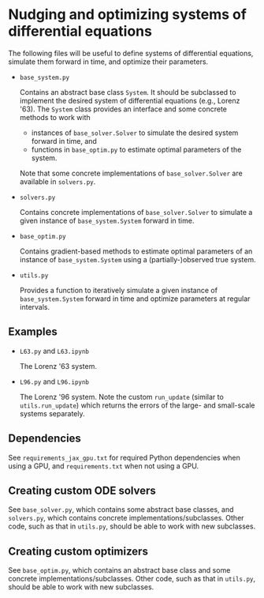# Nudging and optimizing systems of differential equations

The following files will be useful to define systems of differential equations, simulate them forward in time, and optimize their parameters.

- `base_system.py`

  Contains an abstract base class `System`.
  It should be subclassed to implement the desired system of differential equations (e.g., Lorenz '63).
  The `System` class provides an interface and some concrete methods to work with
    - instances of `base_solver.Solver` to simulate the desired system forward in time, and
    - functions in `base_optim.py` to estimate optimal parameters of the system.

  Note that some concrete implementations of `base_solver.Solver` are available in `solvers.py`.

- `solvers.py`

  Contains concrete implementations of `base_solver.Solver` to simulate a given instance of `base_system.System` forward in time.

- `base_optim.py`

  Contains gradient-based methods to estimate optimal parameters of an instance of `base_system.System` using a (partially-)observed true system.

- `utils.py`

  Provides a function to iteratively simulate a given instance of `base_system.System` forward in time and optimize parameters at regular intervals.

## Examples

- `L63.py` and `L63.ipynb`

  The Lorenz '63 system.

- `L96.py` and `L96.ipynb`

  The Lorenz '96 system.
  Note the custom `run_update` (similar to `utils.run_update`) which returns the errors of the large- and small-scale systems separately.

## Dependencies

See `requirements_jax_gpu.txt` for required Python dependencies when using a GPU, and `requirements.txt` when not using a GPU.

## Creating custom ODE solvers

See `base_solver.py`, which contains some abstract base classes, and `solvers.py`, which contains concrete implementations/subclasses. Other code, such as that in `utils.py`, should be able to work with new subclasses.

## Creating custom optimizers

See `base_optim.py`, which contains an abstract base class and some concrete implementations/subclasses. Other code, such as that in `utils.py`, should be able to work with new subclasses.
